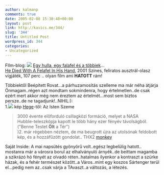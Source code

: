 ```yaml
---
author: kalmanp
comments: true
date: 2005-02-08 15:30:48+00:00
layout: post
link: http://kavics.me/344/
slug: '344'
title: Untitled Post
wordpress_id: 344
categories:
- Uncategorized
---
```


FIlm-blog: ![](http://kavics.freeblog.hu/Files/falafel.jpg) [Egy hulla, egy falafel és a többiek](http://est.hu/rovat/mozi/film_ajanlo.cfm?d_id_cikk=31273&CFID=15864410&CFTOKEN=16801518dbf5376c-E9760A2A-D0B7-B77A-75C91A125820BA55)...  
[He Died With A Felafel In His Hand](http://www.duffyandsnellgrove.com.au/titles/he_died.htm), 2001 Színes, feliratos ausztrál-olasz vígjáték, 107 perc .. olyan film ami **HATOTT** rám!




Többiektől Beépített Rovat...a párhuzamosítás szelleme ma már néha átjárja Önmagam..régen azt mondtam sokmindenra, hogy értelmetlen..de csak ezért mert akkor még nem éreztem az értelmét...most sem biztos persze..de ne tagadjunk!..NIHIL:):   
1.![](http://kavics.freeblog.hu/Files/clip_image002.JPG) kép [Hege](http://hege.freeblog.hu/)-től: Az Isten Szeme  
> 3000 évente előforduló csillagközi formáció, melyet a NASA  
> Hubble-teleszkópja kapott le több hány ezer fényév távolságból.  
("Benne Testet **Ölt** a Tér")  
)2. már régebben néztem, de ma beugrott újra az utolsónak feldobott kép, és a hozzáfűzött gondolat.. THX2 [monkey](http://monkey.freeblog.hu/)




Saját Inside: A mai napsütés gyönyörű volt..egész legbelülig hatott.. mostanra már a városra borul az elhalványuló árnyék..de beittam magamba a szikrázó hó fényét az olvadó réten..hatalmas ilyenkor a kontraszt a szürke házak, és a fehér természet között..a Város..mint egy koszos Sártenger terül el...pedig nem az..csak várja a TAvaszt..a változás, a létezés.
